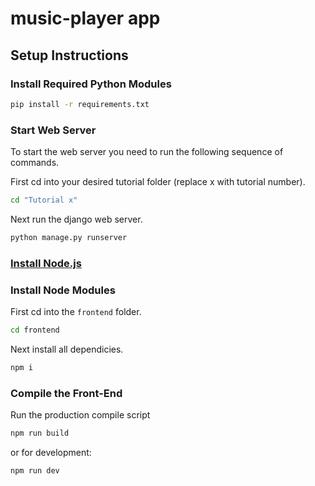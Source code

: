 # music-player app

## Setup Instructions

### Install Required Python Modules

```bash
pip install -r requirements.txt
```
### Start Web Server

To start the web server you need to run the following sequence of commands.

First cd into your desired tutorial folder (replace x with tutorial number).
```bash 
cd "Tutorial x"
```
Next run the django web server.
```bash
python manage.py runserver
```

### [Install Node.js](https://nodejs.org/en/)

### Install Node Modules

First cd into the ```frontend``` folder.
```bash
cd frontend
```
Next install all dependicies.
```bash
npm i
```

### Compile the Front-End

Run the production compile script
```bash
npm run build
```
or for development:
```bash
npm run dev
```